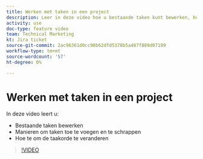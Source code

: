 ```yaml
---
title: Werken met taken in een project
description: Leer in deze video hoe u bestaande taken kunt bewerken, hoe u taken kunt toevoegen en verwijderen en hoe u de taakvolgorde kunt wijzigen.
activity: use
doc-type: feature video
team: Technical Marketing
kt: Jira ticket
source-git-commit: 2ac96361d0cc90b62dfd5378b5a487f889d07199
workflow-type: tm+mt
source-wordcount: '57'
ht-degree: 0%

---
```


# Werken met taken in een project

In deze video leert u:

* Bestaande taken bewerken
* Manieren om taken toe te voegen en te schrappen
* Hoe te om de taakorde te veranderen

>[!VIDEO](https://video.tv.adobe.com/v/335088/?quality=12)
